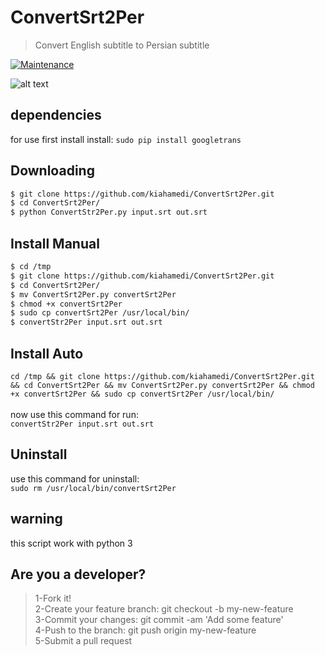 # ConvertSrt2Per
> Convert English subtitle to Persian subtitle

[![Maintenance](https://img.shields.io/badge/Maintained%3F-yes-green.svg)](https://GitHub.com/Naereen/StrapDown.js/graphs/commit-activity)

![alt text](https://raw.githubusercontent.com/kiahamedi/ConvertSrt2Per/master/wallpaper.png)

## dependencies
for use first install install:
`sudo pip install googletrans`

## Downloading
```bash
$ git clone https://github.com/kiahamedi/ConvertSrt2Per.git
$ cd ConvertSrt2Per/
$ python ConvertStr2Per.py input.srt out.srt
```

## Install Manual
```bash
$ cd /tmp
$ git clone https://github.com/kiahamedi/ConvertSrt2Per.git
$ cd ConvertSrt2Per/
$ mv ConvertSrt2Per.py convertSrt2Per
$ chmod +x convertSrt2Per
$ sudo cp convertSrt2Per /usr/local/bin/
$ convertStr2Per input.srt out.srt
```

## Install Auto
`cd /tmp && git clone https://github.com/kiahamedi/ConvertSrt2Per.git && cd ConvertSrt2Per && mv ConvertSrt2Per.py convertSrt2Per && chmod +x convertSrt2Per && sudo cp convertSrt2Per /usr/local/bin/`</br>
</br>
now use this command for run:</br>
`convertStr2Per input.srt out.srt`</br>

## Uninstall
use this command for uninstall:</br>
`sudo rm /usr/local/bin/convertSrt2Per`</br>

## warning
this script work with python 3


## Are you a developer?
> 1-Fork it!</br>
> 2-Create your feature branch: git checkout -b my-new-feature</br>
> 3-Commit your changes: git commit -am 'Add some feature'</br>
> 4-Push to the branch: git push origin my-new-feature</br>
> 5-Submit a pull request</br>
